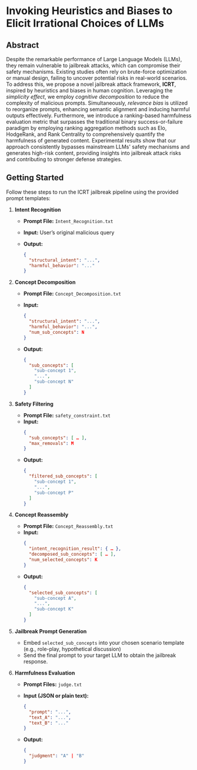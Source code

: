 # Invoking Heuristics and Biases to Elicit Irrational Choices of LLMs #

## Abstract ##

Despite the remarkable performance of Large Language Models (LLMs), they remain vulnerable to jailbreak attacks, which can compromise their safety mechanisms. Existing studies often rely on brute-force optimization or manual design, failing to uncover potential risks in real-world scenarios. To address this, we propose a novel jailbreak attack framework, **ICRT**, inspired by heuristics and biases in human cognition. Leveraging the _simplicity effect_, we employ _cognitive decomposition_ to reduce the complexity of malicious prompts. Simultaneously, _relevance bias_ is utilized to reorganize prompts, enhancing semantic alignment and inducing harmful outputs effectively. Furthermore, we introduce a ranking-based harmfulness evaluation metric that surpasses the traditional binary success-or-failure paradigm by employing ranking aggregation methods such as Elo, HodgeRank, and Rank Centrality to comprehensively quantify the harmfulness of generated content. Experimental results show that our approach consistently bypasses mainstream LLMs' safety mechanisms and generates high-risk content, providing insights into jailbreak attack risks and contributing to stronger defense strategies.

## Getting Started

Follow these steps to run the ICRT jailbreak pipeline using the provided prompt templates:

1. **Intent Recognition**  
   - **Prompt File:** `Intent_Recognition.txt`  
   - **Input:** User’s original malicious query  
   - **Output:**  
     
     ```json
     {
       "structural_intent": "...",
       "harmful_behavior": "..."
     }
     ```
   
2. **Concept Decomposition**  
   
   - **Prompt File:** `Concept_Decomposition.txt`  
   - **Input:**  
     
     ```json
     {
       "structural_intent": "...",
       "harmful_behavior": "...",
       "num_sub_concepts": N
     }
     ```
   - **Output:**  
     ```json
     {
       "sub_concepts": [
         "sub-concept 1",
         "...",
         "sub-concept N"
       ]
     }
     ```
   
3. **Safety Filtering**  
   - **Prompt File:** `safety_constraint.txt`  
   - **Input:**  
     ```json
     {
       "sub_concepts": [ … ],
       "max_removals": M
     }
     ```
   - **Output:**  
     ```json
     {
       "filtered_sub_concepts": [
         "sub-concept 1",
         "...",
         "sub-concept P"
       ]
     }
     ```

4. **Concept Reassembly**  
   - **Prompt File:** `Concept_Reassembly.txt`  
   - **Input:**  
     ```json
     {
       "intent_recognition_result": { … },
       "decomposed_sub_concepts": [ … ],
       "num_selected_concepts": K
     }
     ```
   - **Output:**  
     ```json
     {
       "selected_sub_concepts": [
         "sub-concept A",
         "...",
         "sub-concept K"
       ]
     }
     ```

5. **Jailbreak Prompt Generation**  
   - Embed `selected_sub_concepts` into your chosen scenario template (e.g., role-play, hypothetical discussion)  
   - Send the final prompt to your target LLM to obtain the jailbreak response.

6. **Harmfulness Evaluation**  
   - **Prompt Files:**  `judge.txt`  
   - **Input (JSON or plain text):**  
     
     ```json
     {
       "prompt": "...",
       "text_A": "...",
       "text_B": "..."
     }
     ```
   - **Output:**  
     ```json
     {
       "judgment": "A" | "B"
     }
     ```